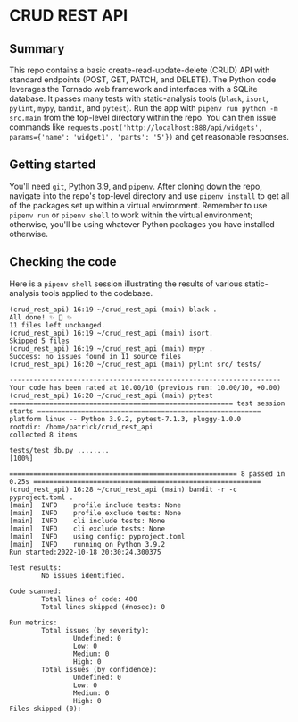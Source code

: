 # CRUD REST API

## Summary

This repo contains a basic create-read-update-delete (CRUD) API with standard endpoints (POST, GET, PATCH, and DELETE).  The Python code leverages the Tornado web framework and interfaces with a SQLite database.  It passes many tests with static-analysis tools (`black`, `isort`, `pylint`, `mypy`, `bandit`, and `pytest`).  Run the app with `pipenv run python -m src.main` from the top-level directory within the repo.  You can then issue commands like `requests.post('http://localhost:888/api/widgets', params={'name': 'widget1', 'parts': '5'})` and get reasonable responses.

## Getting started

You'll need `git`, Python 3.9, and `pipenv`.  After cloning down the repo, navigate into the repo's top-level directory and use `pipenv install` to get all of the packages set up within a virtual environment.  Remember to use `pipenv run` or `pipenv shell` to work within the virtual environment; otherwise, you'll be using whatever Python packages you have installed otherwise.

## Checking the code

Here is a `pipenv shell` session illustrating the results of various static-analysis tools applied to the codebase.

```shell
(crud_rest_api) 16:19 ~/crud_rest_api (main) black .
All done! ✨ 🍰 ✨
11 files left unchanged.
(crud_rest_api) 16:19 ~/crud_rest_api (main) isort.
Skipped 5 files
(crud_rest_api) 16:19 ~/crud_rest_api (main) mypy .
Success: no issues found in 11 source files
(crud_rest_api) 16:20 ~/crud_rest_api (main) pylint src/ tests/

--------------------------------------------------------------------
Your code has been rated at 10.00/10 (previous run: 10.00/10, +0.00)
(crud_rest_api) 16:20 ~/crud_rest_api (main) pytest
======================================================== test session starts ========================================================
platform linux -- Python 3.9.2, pytest-7.1.3, pluggy-1.0.0
rootdir: /home/patrick/crud_rest_api
collected 8 items

tests/test_db.py ........                                                                                                     [100%]

========================================================= 8 passed in 0.25s =========================================================
(crud_rest_api) 16:28 ~/crud_rest_api (main) bandit -r -c pyproject.toml .
[main]  INFO    profile include tests: None
[main]  INFO    profile exclude tests: None
[main]  INFO    cli include tests: None
[main]  INFO    cli exclude tests: None
[main]  INFO    using config: pyproject.toml
[main]  INFO    running on Python 3.9.2
Run started:2022-10-18 20:30:24.300375

Test results:
        No issues identified.

Code scanned:
        Total lines of code: 400
        Total lines skipped (#nosec): 0

Run metrics:
        Total issues (by severity):
                Undefined: 0
                Low: 0
                Medium: 0
                High: 0
        Total issues (by confidence):
                Undefined: 0
                Low: 0
                Medium: 0
                High: 0
Files skipped (0):
```

